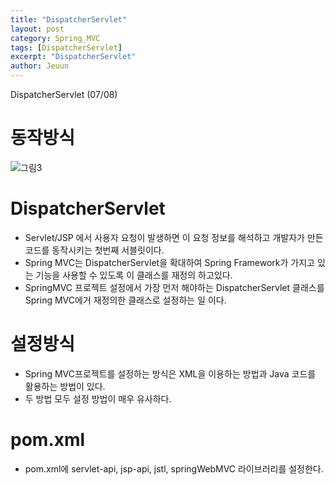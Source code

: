 ```yaml
---
title: "DispatcherServlet"
layout: post
category: Spring_MVC
tags: [DispatcherServlet]
excerpt: "DispatcherServlet"
author: Jeuun
---
```

DispatcherServlet (07/08)

# 동작방식

![그림3](https://user-images.githubusercontent.com/57126028/86879037-3a0b6f00-c125-11ea-803f-86cb712ab4fb.jpg)

# DispatcherServlet
- Servlet/JSP 에서 사용자 요청이 발생하면 이 요청 정보를 해석하고 개발자가 만든 코드를 동작시키는 첫번째 서블릿이다. 
- Spring MVC는 DispatcherServlet을 확대하여 Spring Framework가 가지고 있는 기능을 사용할 수 있도록 이 클래스를 재정의 하고있다. 
- SpringMVC 프로젝트 설정에서 가장 먼저 해야하는 DispatcherServlet 클래스를 Spring MVC에거 재정의한 클래스로 설정하는 일 이다. 

# 설정방식
- Spring MVC프로젝트를 설정하는 방식은 XML을 이용하는 방법과 Java 코드를 활용하는 방법이 있다. 
- 두 방법 모두 설정 방법이 매우 유사하다.

# pom.xml
- pom.xml에 servlet-api, jsp-api, jstl, springWebMVC 라이브러리를 설정한다. 


